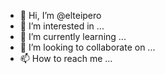 - 👋 Hi, I’m @elteipero
- 👀 I’m interested in ...
- 🌱 I’m currently learning ...
- 💞️ I’m looking to collaborate on ...
- 📫 How to reach me ...

<!---
elteipero/elteipero is a ✨ special ✨ repository because its `README.md` (this file) appears on your GitHub profile.
You can click the Preview link to take a look at your changes.
--->
